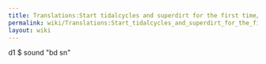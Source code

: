 ```yaml
---
title: Translations:Start tidalcycles and superdirt for the first time/42/en
permalink: wiki/Translations:Start_tidalcycles_and_superdirt_for_the_first_time/42/en/
layout: wiki
---
```


d1 $ sound "bd sn"
